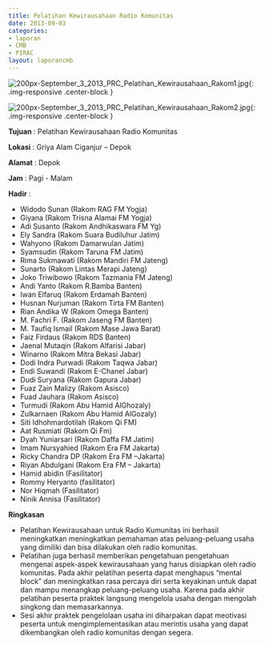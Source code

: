 ```yaml
---
title: Pelatihan Kewirausahaan Radio Komunitas
date: 2013-09-03
categories:
- laporan
- CMB
- PIRAC
layout: laporancmb
---
```


![200px-September_3_2013_PRC_Pelatihan_Kewirausahaan_Rakom1.jpg](/uploads/200px-September_3_2013_PRC_Pelatihan_Kewirausahaan_Rakom1.jpg){: .img-responsive .center-block }

![200px-September_3_2013_PRC_Pelatihan_Kewirausahaan_Rakom2.jpg](/uploads/200px-September_3_2013_PRC_Pelatihan_Kewirausahaan_Rakom2.jpg){: .img-responsive .center-block }


**Tujuan** : Pelatihan Kewirausahaan Radio Komunitas 

**Lokasi** : Griya Alam Ciganjur – Depok 

**Alamat** : Depok 

**Jam** : Pagi - Malam 

**Hadir** :
* Widodo Sunan (Rakom RAG FM Yogja)
* Giyana (Rakom Trisna Alamai FM Yogja)
* Adi Susanto (Rakom Andhikaswara FM Yg)
* Ely Sandra (Rakom Suara Budiluhur Jatim)
* Wahyono (Rakom Damarwulan Jatim)
* Syamsudin (Rakom Taruna FM Jatim)
* Rima Sukmawati (Rakom Mandiri FM Jateng)
* Sunarto (Rakom Lintas Merapi Jateng)
* Joko Triwibowo (Rakom Tazmania FM Jateng)
* Andi Yanto (Rakom R.Bamba Banten)
* Iwan Elfaruq (Rakom Erdamah Banten)
* Husnan Nurjuman (Rakom Tirta FM Banten)
* Rian Andika W (Rakom Omega Banten)
* M. Fachri F. (Rakom Jaseng FM Banten)
* M. Taufiq Ismail (Rakom Mase Jawa Barat)
* Faiz Firdaus (Rakom RDS Banten)
* Jaenal Mutaqin (Rakom Alfarisi Jabar)
* Winarno (Rakom Mitra Bekasi Jabar)
* Dodi Indra Purwadi (Rakom Taqwa Jabar)
* Endi Suwandi (Rakom E-Chanel Jabar)
* Dudi Suryana (Rakom Gapura Jabar)
* Fuaz Zain Malizy (Rakom Asisco)
* Fuad Jauhara (Rakom Asisco)
* Turmudi (Rakom Abu Hamid AlGhozaly)
* Zulkarnaen (Rakom Abu Hamid AlGozaly)
* Siti Idhohmardotilah (Rakom Qi FM)
* Aat Rusmiati (Rakom Qi Fm)
* Dyah Yuniarsari (Rakom Daffa FM Jatim)
* Imam Nursyahied (Rakom Era FM Jakarta)
* Ricky Chandra DP (Rakom Era FM –Jakarta)
* Riyan Abdulgani (Rakom Era FM – Jakarta)
* Hamid abidin (Fasilitator)
* Rommy Heryanto (fasilitator)
* Nor Hiqmah (Fasilitator)
* Ninik Annisa (Fasilitator)

**Ringkasan**  
* Pelatihan Kewirausahaan untuk Radio Kumunitas ini berhasil meningkatkan meningkatkan pemahaman atas peluang-peluang usaha yang dimiliki dan bisa dilakukan oleh radio komunitas. 
* Pelatihan juga berhasil memberikan pengetahuan pengetahuan mengenai aspek-aspek kewirausahaan yang harus disiapkan oleh radio komunitas. Pada akhir pelatihan peserta dapat menghapus “mental block” dan meningkatkan rasa percaya diri serta keyakinan untuk dapat dan mampu menangkap peluang-peluang usaha. Karena pada akhir pelatihan peserta praktek langsung mengelola usaha dengan mengolah singkong dan memasarkannya. 
* Sesi akhir praktek pengelolaan usaha ini diharpakan dapat meotivasi peserta untuk mengimplementasikan atau merintis usaha yang dapat dikembangkan oleh radio komunitas dengan segera.
